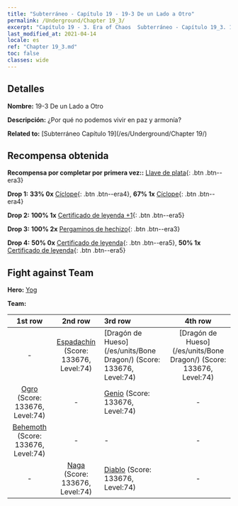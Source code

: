 ```yaml
---
title: "Subterráneo - Capítulo 19 - 19-3 De un Lado a Otro"
permalink: /Underground/Chapter 19_3/
excerpt: "Capítulo 19 - 3. Era of Chaos  Subterráneo - Capítulo 19_3. 19-3 De un Lado a Otro"
last_modified_at: 2021-04-14
locale: es
ref: "Chapter 19_3.md"
toc: false
classes: wide
---
```


## Detalles

 **Nombre:** 19-3 De un Lado a Otro

 **Descripción:** ¿Por qué no podemos vivir en paz y armonía?

 **Related to:** [Subterráneo Capítulo 19](/es/Underground/Chapter 19/)

## Recompensa obtenida

 **Recompensa por completar por primera vez::** [Llave de plata](/es/Items/con_693/){: .btn .btn--era3}

 **Drop 1:** **33% 0x** [Cíclope](/es/Items/unt_222/){: .btn .btn--era4}, **67% 1x** [Cíclope](/es/Items/unt_222/){: .btn .btn--era4}

 **Drop 2:** **100% 1x** [Certificado de leyenda +1](/es/Items/mat_74/){: .btn .btn--era5}

 **Drop 3:** **100% 2x** [Pergaminos de hechizo](/es/Items/con_694/){: .btn .btn--era3}

 **Drop 4:** **50% 0x** [Certificado de leyenda](/es/Items/mat_67/){: .btn .btn--era5}, **50% 1x** [Certificado de leyenda](/es/Items/mat_67/){: .btn .btn--era5}


## Fight against Team
 **Hero:** [Yog](/es/heroes/Yog/)

 **Team:**


  | 1st row | 2nd row | 3rd row | 4th row |
  |:----:|:----:|:----|:----:|
  | - | [Espadachín](/es/units/Swordsman/) (Score: 133676, Level:74)  | [Dragón de Hueso](/es/units/Bone Dragon/) (Score: 133676, Level:74)  | [Dragón de Hueso](/es/units/Bone Dragon/) (Score: 133676, Level:74)  |
  | [Ogro](/es/units/Ogre/) (Score: 133676, Level:74)  | - | [Genio](/es/units/Genie/) (Score: 133676, Level:74)  | - |
  | [Behemoth](/es/units/Behemoth/) (Score: 133676, Level:74)  | - | - | - |
  | - | [Naga](/es/units/Naga/) (Score: 133676, Level:74)  | [Diablo](/es/units/Devil/) (Score: 133676, Level:74)  | - |


